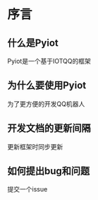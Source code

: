 # 序言
## 什么是Pyiot
Pyiot是一个基于IOTQQ的框架
## 为什么要使用Pyiot
为了更方便的开发QQ机器人
## 开发文档的更新间隔
更新框架时同步更新  
## 如何提出bug和问题
提交一个issue
